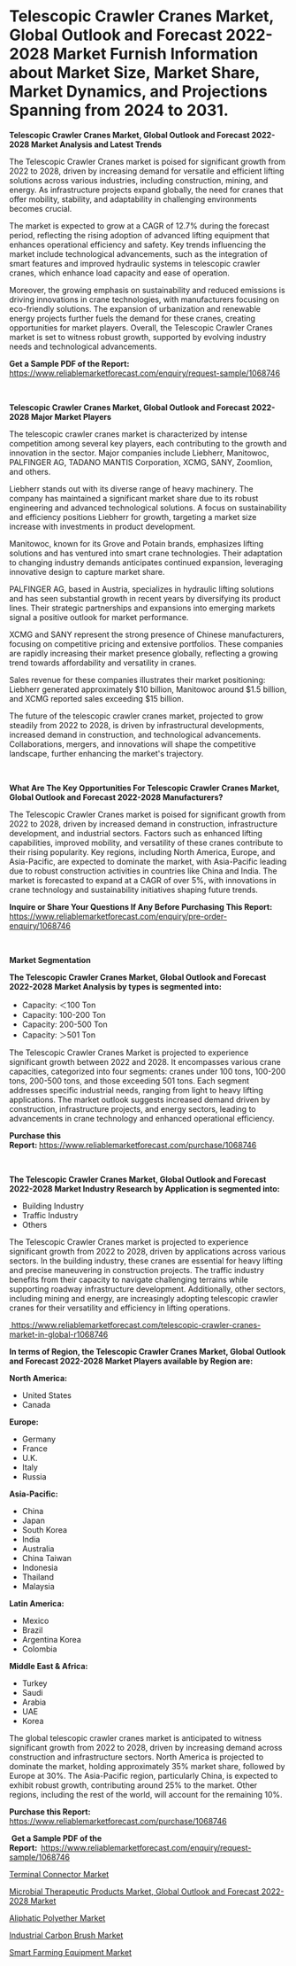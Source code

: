 <p><h1>Telescopic Crawler Cranes Market, Global Outlook and Forecast 2022-2028 Market Furnish Information about Market Size, Market Share, Market Dynamics, and Projections Spanning from 2024 to 2031.</h1></p><p><strong>Telescopic Crawler Cranes Market, Global Outlook and Forecast 2022-2028 Market Analysis and Latest Trends</strong></p>
<p><p>The Telescopic Crawler Cranes market is poised for significant growth from 2022 to 2028, driven by increasing demand for versatile and efficient lifting solutions across various industries, including construction, mining, and energy. As infrastructure projects expand globally, the need for cranes that offer mobility, stability, and adaptability in challenging environments becomes crucial. </p><p>The market is expected to grow at a CAGR of 12.7% during the forecast period, reflecting the rising adoption of advanced lifting equipment that enhances operational efficiency and safety. Key trends influencing the market include technological advancements, such as the integration of smart features and improved hydraulic systems in telescopic crawler cranes, which enhance load capacity and ease of operation. </p><p>Moreover, the growing emphasis on sustainability and reduced emissions is driving innovations in crane technologies, with manufacturers focusing on eco-friendly solutions. The expansion of urbanization and renewable energy projects further fuels the demand for these cranes, creating opportunities for market players. Overall, the Telescopic Crawler Cranes market is set to witness robust growth, supported by evolving industry needs and technological advancements.</p></p>
<p><strong>Get a Sample PDF of the Report:&nbsp;</strong> <a href="https://www.reliablemarketforecast.com/enquiry/request-sample/1068746">https://www.reliablemarketforecast.com/enquiry/request-sample/1068746</a></p>
<p>&nbsp;</p>
<p><strong>Telescopic Crawler Cranes Market, Global Outlook and Forecast 2022-2028 Major Market Players</strong></p>
<p><p>The telescopic crawler cranes market is characterized by intense competition among several key players, each contributing to the growth and innovation in the sector. Major companies include Liebherr, Manitowoc, PALFINGER AG, TADANO MANTIS Corporation, XCMG, SANY, Zoomlion, and others.</p><p>Liebherr stands out with its diverse range of heavy machinery. The company has maintained a significant market share due to its robust engineering and advanced technological solutions. A focus on sustainability and efficiency positions Liebherr for growth, targeting a market size increase with investments in product development.</p><p>Manitowoc, known for its Grove and Potain brands, emphasizes lifting solutions and has ventured into smart crane technologies. Their adaptation to changing industry demands anticipates continued expansion, leveraging innovative design to capture market share.</p><p>PALFINGER AG, based in Austria, specializes in hydraulic lifting solutions and has seen substantial growth in recent years by diversifying its product lines. Their strategic partnerships and expansions into emerging markets signal a positive outlook for market performance.</p><p>XCMG and SANY represent the strong presence of Chinese manufacturers, focusing on competitive pricing and extensive portfolios. These companies are rapidly increasing their market presence globally, reflecting a growing trend towards affordability and versatility in cranes.</p><p>Sales revenue for these companies illustrates their market positioning: Liebherr generated approximately $10 billion, Manitowoc around $1.5 billion, and XCMG reported sales exceeding $15 billion. </p><p>The future of the telescopic crawler cranes market, projected to grow steadily from 2022 to 2028, is driven by infrastructural developments, increased demand in construction, and technological advancements. Collaborations, mergers, and innovations will shape the competitive landscape, further enhancing the market's trajectory.</p></p>
<p>&nbsp;</p>
<p><strong>What Are The Key Opportunities For Telescopic Crawler Cranes Market, Global Outlook and Forecast 2022-2028 Manufacturers?</strong></p>
<p><p>The Telescopic Crawler Cranes market is poised for significant growth from 2022 to 2028, driven by increased demand in construction, infrastructure development, and industrial sectors. Factors such as enhanced lifting capabilities, improved mobility, and versatility of these cranes contribute to their rising popularity. Key regions, including North America, Europe, and Asia-Pacific, are expected to dominate the market, with Asia-Pacific leading due to robust construction activities in countries like China and India. The market is forecasted to expand at a CAGR of over 5%, with innovations in crane technology and sustainability initiatives shaping future trends.</p></p>
<p><strong>Inquire or Share Your Questions If Any Before Purchasing This Report:</strong> <a href="https://www.reliablemarketforecast.com/enquiry/pre-order-enquiry/1068746">https://www.reliablemarketforecast.com/enquiry/pre-order-enquiry/1068746</a></p>
<p>&nbsp;</p>
<p><strong>Market Segmentation</strong></p>
<p><strong>The Telescopic Crawler Cranes Market, Global Outlook and Forecast 2022-2028 Market Analysis by types is segmented into:</strong></p>
<p><ul><li>Capacity: ＜100 Ton</li><li>Capacity: 100-200 Ton</li><li>Capacity: 200-500 Ton</li><li>Capacity: ＞501 Ton</li></ul></p>
<p><p>The Telescopic Crawler Cranes Market is projected to experience significant growth between 2022 and 2028. It encompasses various crane capacities, categorized into four segments: cranes under 100 tons, 100-200 tons, 200-500 tons, and those exceeding 501 tons. Each segment addresses specific industrial needs, ranging from light to heavy lifting applications. The market outlook suggests increased demand driven by construction, infrastructure projects, and energy sectors, leading to advancements in crane technology and enhanced operational efficiency.</p></p>
<p><strong>Purchase this Report:&nbsp;</strong><a href="https://www.reliablemarketforecast.com/purchase/1068746">https://www.reliablemarketforecast.com/purchase/1068746</a></p>
<p>&nbsp;</p>
<p><strong>The Telescopic Crawler Cranes Market, Global Outlook and Forecast 2022-2028 Market Industry Research by Application is segmented into:</strong></p>
<p><ul><li>Building Industry</li><li>Traffic Industry</li><li>Others</li></ul></p>
<p><p>The Telescopic Crawler Cranes market is projected to experience significant growth from 2022 to 2028, driven by applications across various sectors. In the building industry, these cranes are essential for heavy lifting and precise maneuvering in construction projects. The traffic industry benefits from their capacity to navigate challenging terrains while supporting roadway infrastructure development. Additionally, other sectors, including mining and energy, are increasingly adopting telescopic crawler cranes for their versatility and efficiency in lifting operations.</p></p>
<p><a href="https://www.reliablemarketforecast.com/telescopic-crawler-cranes-market-in-global-r1068746">&nbsp;https://www.reliablemarketforecast.com/telescopic-crawler-cranes-market-in-global-r1068746</a></p>
<p><strong>In terms of Region, the Telescopic Crawler Cranes Market, Global Outlook and Forecast 2022-2028 Market Players available by Region are:</strong></p>
<p>
    <p> <strong> North America: </strong>
        <ul>
            <li>United States</li>
            <li>Canada</li>
        </ul>
        </p> 
    <p> <strong> Europe: </strong>
        <ul>
            <li>Germany</li>
            <li>France</li>
            <li>U.K.</li>
            <li>Italy</li>
            <li>Russia</li>
        </ul>
        </p> 
    <p> <strong> Asia-Pacific: </strong>
        <ul>
            <li>China</li>
            <li>Japan</li>
            <li>South Korea</li>
            <li>India</li>
            <li>Australia</li>
            <li>China Taiwan</li>
            <li>Indonesia</li>
            <li>Thailand</li>
            <li>Malaysia</li>
        </ul>
        </p> 
    <p> <strong> Latin America: </strong>
        <ul>
            <li>Mexico</li>
            <li>Brazil</li>
            <li>Argentina Korea</li>
            <li>Colombia</li>
        </ul>
        </p> 
    <p> <strong> Middle East & Africa: </strong>
        <ul>
            <li>Turkey</li>
            <li>Saudi</li>
            <li>Arabia</li>
            <li>UAE</li>
            <li>Korea</li>
        </ul>
    </p>
    </p>
<p><p>The global telescopic crawler cranes market is anticipated to witness significant growth from 2022 to 2028, driven by increasing demand across construction and infrastructure sectors. North America is projected to dominate the market, holding approximately 35% market share, followed by Europe at 30%. The Asia-Pacific region, particularly China, is expected to exhibit robust growth, contributing around 25% to the market. Other regions, including the rest of the world, will account for the remaining 10%.</p></p>
<p><strong>Purchase this Report: </strong><a href="https://www.reliablemarketforecast.com/purchase/1068746">https://www.reliablemarketforecast.com/purchase/1068746</a></p>
<p>&nbsp;<strong>Get a Sample PDF of the Report:&nbsp;&nbsp;</strong><a href="https://www.reliablemarketforecast.com/enquiry/request-sample/1068746">https://www.reliablemarketforecast.com/enquiry/request-sample/1068746</a></p>
<p><strong></strong></p>
<p><p><a href="https://medium.com/@caseyee25/the-terminal-connector-market-insights-report-offers-an-in-depth-and-thorough-analysis-of-the-5656f1e9aecc">Terminal Connector Market</a></p><p><a href="https://github.com/BryceTownsendr/Market-Research-Report-List-6/blob/main/microbial-therapeutic-products-market-global-outlook-and-forecast-2022-2028-market.md">Microbial Therapeutic Products Market, Global Outlook and Forecast 2022-2028 Market</a></p><p><a href="https://issuu.com/reportprime-2/docs/aliphatic-polyether-market-size-203_805073d04a82b0">Aliphatic Polyether Market</a></p><p><a href="https://medium.com/@caseyee25/the-industrial-carbon-brush-market-insights-report-offers-an-in-depth-and-thorough-analysis-of-a4626cbb2de6">Industrial Carbon Brush Market</a></p><p><a href="https://www.linkedin.com/pulse/strategic-roadmap-success-global-smart-farming-equipment-market-3swtf?trackingId=I1RbYBThS8SAyUf8M%2ByMkw%3D%3D">Smart Farming Equipment Market</a></p></p>